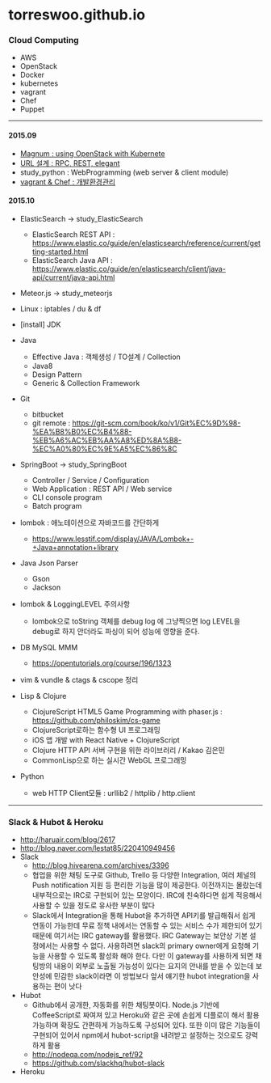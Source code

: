 # torreswoo.github.io


### Cloud Computing
- AWS
- OpenStack
- Docker
- kubernetes
- vagrant
- Chef
- Puppet


---

#### 2015.09
- [Magnum : using OpenStack with Kubernete]( )
- [URL 설계 : RPC, REST, elegant]()
- study_python : WebProgramming (web server & client module)
- [vagrant & Chef : 개발환경관리]()

#### 2015.10
- ElasticSearch -> study_ElasticSearch
   - ElasticSearch REST API : https://www.elastic.co/guide/en/elasticsearch/reference/current/getting-started.html
   - ElasticSearch Java API : https://www.elastic.co/guide/en/elasticsearch/client/java-api/current/java-api.html
- Meteor.js -> study_meteorjs
- Linux : iptables / du & df
- [install] JDK
- Java
   - Effective Java : 객체생성 / TO설계 / Collection
   - Java8
   - Design Pattern
   - Generic & Collection Framework

- Git
   - bitbucket
   - git remote : https://git-scm.com/book/ko/v1/Git%EC%9D%98-%EA%B8%B0%EC%B4%88-%EB%A6%AC%EB%AA%A8%ED%8A%B8-%EC%A0%80%EC%9E%A5%EC%86%8C

- SpringBoot -> study_SpringBoot
   - Controller / Service / Configuration
   - Web Application : REST API / Web service
   - CLI console program
   - Batch program
- lombok : 애노테이션으로 자바코드를 간단하게
   - https://www.lesstif.com/display/JAVA/Lombok+-+Java+annotation+library
- Java Json Parser
   - Gson
   - Jackson

- lombok & LoggingLEVEL 주의사항
   - lombok으로 toString 객체를 debug log 에 그냥찍으면 log LEVEL을 debug로 하지 안더라도 파싱이 되어 성능에 영향을 준다.

- DB MySQL MMM
   - https://opentutorials.org/course/196/1323

- vim & vundle & ctags & cscope 정리

- Lisp & Clojure
   - ClojureScript HTML5 Game Programming with phaser.js : https://github.com/philoskim/cs-game
   - ClojureScript로하는 함수형 UI 프로그래밍
   - iOS 앱 개발 with React Native + ClojureScript
   - Clojure HTTP API 서버 구현을 위한 라이브러리 / Kakao 김은민
   - CommonLisp으로 하는 실시간 WebGL 프로그래밍

- Python
   - web HTTP Client모듈 : urllib2 / httplib / http.client

---

### Slack & Hubot & Heroku
- http://haruair.com/blog/2617
- http://blog.naver.com/lestat85/220410949456
- Slack
   - http://blog.hivearena.com/archives/3396
   - 협업을 위한 채팅 도구로 Github, Trello 등 다양한 Integration, 여러 체널의 Push notification 지원 등 편리한 기능을 많이 제공한다. 이전까지는 몰랐는데 내부적으로는 IRC로 구현되어 있는 모양이다. IRC에 친숙하다면 쉽게 적응해서 사용할 수 있을 정도로 유사한 부분이 많다
   - Slack에서 Integration을 통해 Hubot을 추가하면 API키를 발급해줘서 쉽게 연동이 가능한데 무료 정책 내에서는 연동할 수 있는 서비스 수가 제한되어 있기 때문에 여기서는 IRC gateway를 활용했다. IRC Gateway는 보안상 기본 설정에서는 사용할 수 없다. 사용하려면 slack의 primary owner에게 요청해 기능을 사용할 수 있도록 활성화 해야 한다. 다만 이 gateway를 사용하게 되면 채팅방의 내용이 외부로 노출될 가능성이 있다는 요지의 안내를 받을 수 있는데 보안성에 민감한 slack이라면 이 방법보다 앞서 얘기한 hubot integration을 사용하는 편이 낫다
- Hubot
   - Github에서 공개한, 자동화를 위한 채팅봇이다. Node.js 기반에 CoffeeScript로 짜여져 있고 Heroku와 같은 곳에 손쉽게 디플로이 해서 활용 가능하며 확장도 간편하게 가능하도록 구성되어 있다. 또한 이미 많은 기능들이 구현되어 있어서 npm에서 hubot-script을 내려받고 설정하는 것으로도 강력하게 활용
   - http://nodeqa.com/nodejs_ref/92
   - https://github.com/slackhq/hubot-slack
- Heroku
